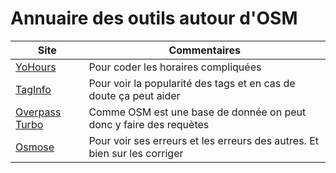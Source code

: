# Annuaire des outils autour d'OSM

Site|Commentaires
---|---
[YoHours](https://projets.pavie.info/yohours/)|Pour coder les horaires compliquées
[TagInfo](https://taginfo.openstreetmap.org/)|Pour voir la popularité des tags et en cas de doute ça peut aider
[Overpass Turbo](https://overpass-turbo.eu/)|Comme OSM est une base de donnée on peut donc y faire des requètes
[Osmose](http://osmose.openstreetmap.fr)|Pour voir ses erreurs et les erreurs des autres. Et bien sur les corriger
